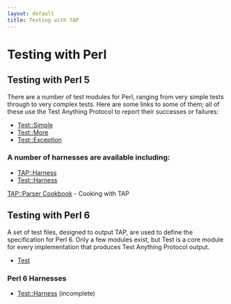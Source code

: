 ```yaml
---
layout: default
title: Testing with TAP
---
```


# Testing with Perl

## Testing with Perl 5

There are a number of test modules for Perl, ranging from very simple tests through to very complex tests.
Here are some links to some of them; all of these use the Test Anything Protocol to report their successes or failures:

-    [Test::Simple](http://search.cpan.org/~mschwern/Test-Simple/lib/Test/Simple.pm)
-    [Test::More](http://search.cpan.org/~mschwern/Test-Simple/lib/Test/More.pm)
-    [Test::Exception](http://search.cpan.org/~adie/Test-Exception/lib/Test/Exception.pm)

### A number of harnesses are available including:

-    [TAP::Harness](http://search.cpan.org/~andya/Test-Harness/lib/TAP/Harness.pm)
-    [Test::Harness](http://search.cpan.org/~andya/Test-Harness/lib/Test/Harness.pm)

[TAP::Parser Cookbook](/testing-with-tap/perl/tap::parser-cookbook.html) - Cooking with TAP

## Testing with Perl 6

A set of test files, designed to output TAP, are used to define the specification for Perl 6.
Only a few modules exist, but Test is a core module for every implementation that produces Test Anything Protocol output.

-    [Test](http://design.perl6.org/S24.html)

### Perl 6 Harnesses

-    [Test::Harness](https://github.com/tadzik/Test-Harness/) (incomplete)
